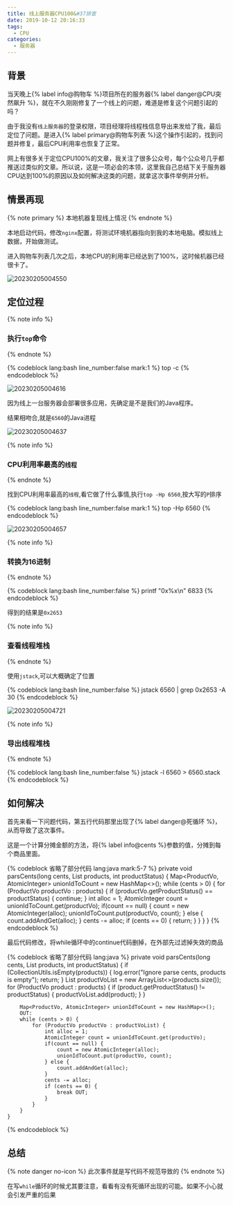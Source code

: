 ```yaml
---
title: 线上服务器CPU100&#37排查
date: 2019-10-12 20:16:33
tags:
  - CPU
categories:
  - 服务器
---
```


## 背景

当天晚上{% label info@购物车 %}项目所在的服务器{% label danger@CPU突然飙升 %}，就在不久刚刚修复了一个线上的问题，难道是修复这个问题引起的吗？

由于我没有`线上服务器`的登录权限，项目经理将线程栈信息导出来发给了我，最后定位了问题。是进入{% label primary@购物车列表 %}这个操作引起的，找到问题并修复，最后CPU利用率也恢复了正常。

网上有很多关于定位CPU100%的文章，我关注了很多公众号，每个公众号几乎都推送过类似的文章。所以说，这是一项必会的本领，这里我自己总结下关于服务器CPU达到100%的原因以及如何解决这类的问题，就拿这次事件举例并分析。

## 情景再现

{% note primary %}
本地机器复现线上情况
{% endnote %}

本地启动代码，修改`nginx`配置，将测试环境机器指向到我的本地电脑。模拟线上数据，开始做测试。

进入购物车列表几次之后，本地CPU的利用率已经达到了100%，这时候机器已经很卡了。

![20230205004550](https:image.codingoer.top/blog/20230205004550.jpg)

## 定位过程

{% note info %}
### 执行`top`命令
{% endnote %}

{% codeblock lang:bash line_number:false mark:1 %}
top -c
{% endcodeblock %}

![20230205004616](https:image.codingoer.top/blog/20230205004616.jpg)

因为线上一台服务器会部署很多应用，先确定是不是我们的Java程序。

结果相吻合,就是`6560`的Java进程

![20230205004637](https:image.codingoer.top/blog/20230205004637.jpg)

<!-- more -->

{% note info %}
### CPU利用率最高的`线程`
{% endnote %}

找到CPU利用率最高的`线程`,看它做了什么事情,执行`top -Hp 6560`,按大写的`P`排序

{% codeblock lang:bash line_number:false mark:1 %}
top -Hp 6560
{% endcodeblock %}

![20230205004657](https:image.codingoer.top/blog/20230205004657.jpg)

{% note info %}
### 转换为16进制
{% endnote %}

{% codeblock lang:bash line_number:false %}
printf "0x%x\n" 6833
{% endcodeblock %}

得到的结果是`0x2653`

{% note info %}
### 查看线程堆栈
{% endnote %}

使用`jstack`,可以大概确定了位置

{% codeblock lang:bash line_number:false %}
jstack 6560 | grep 0x2653 -A 30
{% endcodeblock %}

![20230205004721](https:image.codingoer.top/blog/20230205004721.jpg)

{% note info %}
### 导出线程堆栈
{% endnote %}

{% codeblock lang:bash line_number:false %}
jstack -l 6560 > 6560.stack
{% endcodeblock %}

## 如何解决

首先来看一下问题代码，第五行代码那里出现了{% label danger@死循环 %}，从而导致了这次事件。

这是一个计算分摊金额的方法，将{% label info@cents %}参数的值，分摊到每个商品里面。

{% codeblock 省略了部分代码 lang:java mark:5-7 %}
    private void parsCents(long cents, List<ProductVo> products, int productStatus) {
        Map<ProductVo, AtomicInteger> unionIdToCount = new HashMap<>();
        while (cents > 0) {
            for (ProductVo productVo : products) {
                if (productVo.getProductStatus() == productStatus) {
                    continue;
                }
                int alloc = 1;
                AtomicInteger count = unionIdToCount.get(productVo);
                if(count == null) {
                    count = new AtomicInteger(alloc);
                    unionIdToCount.put(productVo, count);
                } else {
                    count.addAndGet(alloc);
                }
                cents -= alloc;
                if (cents == 0) {
                    return;
                }
            }
        }
    }
{% endcodeblock %}

最后代码修改，将while循环中的continue代码删掉，在外部先过滤掉失效的商品

{% codeblock 省略了部分代码 lang:java %}
    private void parsCents(long cents, List<ProductVo> products, int productStatus) {
        if (CollectionUtils.isEmpty(products)) {
            log.error("Ignore parse cents, products is empty");
            return;
        }
        List<ProductVo> productVoList = new ArrayList<>(products.size());
        for (ProductVo product : products) {
            if (product.getProductStatus() != productStatus) {
                productVoList.add(product);
            }
        }

        Map<ProductVo, AtomicInteger> unionIdToCount = new HashMap<>();
        OUT:
        while (cents > 0) {
            for (ProductVo productVo : productVoList) {
                int alloc = 1;
                AtomicInteger count = unionIdToCount.get(productVo);
                if(count == null) {
                    count = new AtomicInteger(alloc);
                    unionIdToCount.put(productVo, count);
                } else {
                    count.addAndGet(alloc);
                }
                cents -= alloc;
                if (cents == 0) {
                    break OUT;
                }
            }
        }
    }
{% endcodeblock %}

## 总结

{% note danger no-icon %}
此次事件就是写代码不规范导致的
{% endnote %}

在写`while`循环的时候尤其要注意，看看有没有死循环出现的可能。如果不小心就会引发严重的后果
